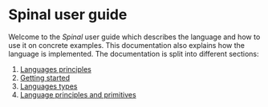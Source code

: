 # Spinal user guide
Welcome to the *Spinal* user guide which describes the language and how to use it on concrete examples. This documentation also explains how the language is implemented. The documentation is split into different sections:

1. [Languages principles](manual/userGuide.md)
1. [Getting started](manual/getting_started.md)
1. [Languages types](manual/types.md)
1. [Language principles and primitives](manual/core_components.md)
